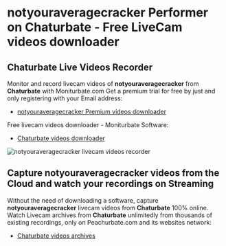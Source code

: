 # notyouraveragecracker Performer on Chaturbate - Free LiveCam videos downloader

## Chaturbate Live Videos Recorder

Monitor and record livecam videos of **notyouraveragecracker** from **Chaturbate** with Moniturbate.com
Get a premium trial for free by just and only registering with your Email address:
* [notyouraveragecracker Premium videos downloader](https://moniturbate.com/request-demo-licence-key.html)

Free livecam videos downloader - Moniturbate Software:
* [Chaturbate videos downloader](https://moniturbate.com/moniturbate-download-software.html)

![notyouraveragecracker livecam videos recorder](https://peachurnet.com/templates/moniturbate-software.png)


## Capture notyouraveragecracker videos from the Cloud and watch your recordings on Streaming

Without the need of downloading a software, capture **notyouraveragecracker** livecam videos from **Chaturbate** 100% online.
Watch Livecam archives from **Chaturbate** unlimitedly from thousands of existing recordings, only on Peachurbate.com and its websites network:
* [Chaturbate videos archives](https://peachurnet.com/)